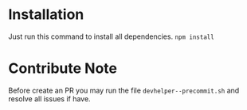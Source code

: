 # Installation

Just run this command to install all dependencies.
`npm install`

# Contribute Note
Before create an PR you may run the file `devhelper--precommit.sh` and resolve all issues if have.